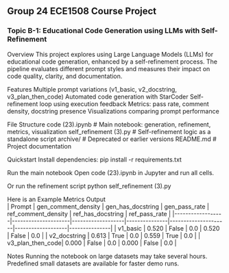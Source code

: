 ## Group 24 ECE1508 Course Project

### Topic B-1: Educational Code Generation using LLMs with Self-Refinement

Overview
This project explores using Large Language Models (LLMs) for educational code generation, enhanced by a self-refinement process.
The pipeline evaluates different prompt styles and measures their impact on code quality, clarity, and documentation.

Features
Multiple prompt variations (v1_basic, v2_docstring, v3_plan_then_code)
Automated code generation with StarCoder
Self-refinement loop using execution feedback
Metrics: pass rate, comment density, docstring presence
Visualizations comparing prompt performance

File Structure
code (23).ipynb          # Main notebook: generation, refinement, metrics, visualization
self_refinement (3).py   # Self-refinement logic as a standalone script
archive/                 # Deprecated or earlier versions
README.md                # Project documentation

Quickstart
Install dependencies:
pip install -r requirements.txt

Run the main notebook
Open code (23).ipynb in Jupyter and run all cells.

Or run the refinement script
python self_refinement (3).py

Here is an Example Metrics Output  
| Prompt           | gen_comment_density | gen_has_docstring | gen_pass_rate | ref_comment_density | ref_has_docstring | ref_pass_rate |
|------------------|---------------------|-------------------|---------------|---------------------|-------------------|---------------|
| v1_basic         | 0.520               | False             | 0.0           | 0.520               | False             | 0.0           |
| v2_docstring     | 0.613               | True              | 0.0           | 0.559               | True              | 0.0           |
| v3_plan_then_code| 0.000               | False             | 0.0           | 0.000               | False             | 0.0           |


Notes
Running the notebook on large datasets may take several hours.
Predefined small datasets are available for faster demo runs.
